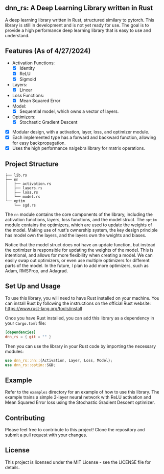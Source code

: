 ## dnn_rs: A Deep Learning Library written in Rust
A deep learning library written in Rust, structured similary to pytorch. This library is still in development and is not yet ready for use. The goal is to provide a high performance deep learning library that is easy to use and understand.

## Features (As of 4/27/2024)
- Activation Functions:
    - [x] Identity
    - [x] ReLU
    - [x] Sigmoid
- Layers:
    - [x] Linear
- Loss Functions:
    - [x] Mean Squared Error
- Model:
    - [x] Sequential model, which owns a vector of layers.
- Optimizers:
    - [x] Stochastic Gradient Descent

- [x] Modular design, with a activation, layer, loss, and optimizer module.
- [x] Each implemented type has a forward and backward function, allowing for easy backpropagation.
- [x] Uses the high performance nalgebra library for matrix operations.

## Project Structure
```The project is structured as a library, with the following modules:
├── lib.rs
├── nn
│   ├── activation.rs
│   ├── layers.rs
│   ├── loss.rs
│   └── model.rs
└── optim
    └── sgd.rs
```

The `nn` module contains the core components of the library, including the activation functions, layers, loss functions, and the model struct. The `optim` module contains the optimizers, which are used to update the weights of the model. Making use of rust's ownership system, the key design principle has model own the layers, and the layers own the weights and biases.

Notice that the model struct does not have an update function, but instead the optimizer is responsible for updating the weights of the model. This is intentional, and allows for more flexibility when creating a model. We can easily swap out optimizers, or even use multiple optimizers for different parts of the model. In the future, I plan to add more optimizers, such as Adam, RMSProp, and Adagrad.

## Set Up and Usage
To use this library, you will need to have Rust installed on your machine. You can install Rust by following the instructions on the official Rust website: https://www.rust-lang.org/tools/install

Once you have Rust installed, you can add this library as a dependency in your `Cargo.toml` file:
```toml
[dependencies]
dnn_rs = { git = "" }
```

Then you can use the library in your Rust code by importing the necessary modules:
```rust
use dnn_rs::nn::{Activation, Layer, Loss, Model};
use dnn_rs::optim::SGD;
```

## Example
Refer to the `examples` directory for an example of how to use this library. The example trains a simple 2-layer neural network with ReLU activation and Mean Squared Error loss using the Stochastic Gradient Descent optimizer.

## Contributing
Please feel free to contribute to this project! Clone the repository and submit a pull request with your changes.

## License
This project is licensed under the MIT License - see the LICENSE file for details.
